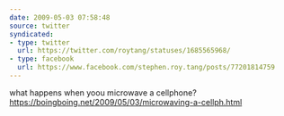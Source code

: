 ```yaml
---
date: 2009-05-03 07:58:48
source: twitter
syndicated:
- type: twitter
  url: https://twitter.com/roytang/statuses/1685565968/
- type: facebook
  url: https://www.facebook.com/stephen.roy.tang/posts/77201814759
---
```


what happens when yoou microwave a cellphone? https://boingboing.net/2009/05/03/microwaving-a-cellph.html